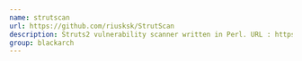 ```yaml
---
name: strutscan
url: https://github.com/riusksk/StrutScan
description: Struts2 vulnerability scanner written in Perl. URL : https://github.com/riusksk/StrutScan Groups : blackarch blackarch-scanner
group: blackarch
---
```

